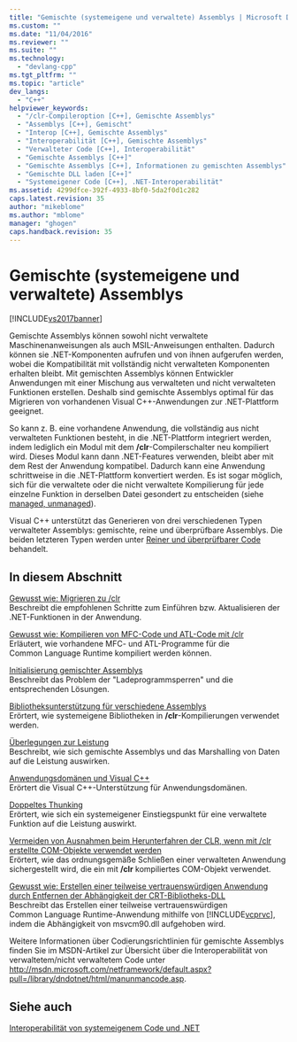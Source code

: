 ```yaml
---
title: "Gemischte (systemeigene und verwaltete) Assemblys | Microsoft Docs"
ms.custom: ""
ms.date: "11/04/2016"
ms.reviewer: ""
ms.suite: ""
ms.technology: 
  - "devlang-cpp"
ms.tgt_pltfrm: ""
ms.topic: "article"
dev_langs: 
  - "C++"
helpviewer_keywords: 
  - "/clr-Compileroption [C++], Gemischte Assemblys"
  - "Assemblys [C++], Gemischt"
  - "Interop [C++], Gemischte Assemblys"
  - "Interoperabilität [C++], Gemischte Assemblys"
  - "Verwalteter Code [C++], Interoperabilität"
  - "Gemischte Assemblys [C++]"
  - "Gemischte Assemblys [C++], Informationen zu gemischten Assemblys"
  - "Gemischte DLL laden [C++]"
  - "Systemeigener Code [C++], .NET-Interoperabilität"
ms.assetid: 4299dfce-392f-4933-8bf0-5da2f0d1c282
caps.latest.revision: 35
author: "mikeblome"
ms.author: "mblome"
manager: "ghogen"
caps.handback.revision: 35
---
```

# Gemischte (systemeigene und verwaltete) Assemblys
[!INCLUDE[vs2017banner](../assembler/inline/includes/vs2017banner.md)]

Gemischte Assemblys können sowohl nicht verwaltete Maschinenanweisungen als auch MSIL\-Anweisungen enthalten.  Dadurch können sie .NET\-Komponenten aufrufen und von ihnen aufgerufen werden, wobei die Kompatibilität mit vollständig nicht verwalteten Komponenten erhalten bleibt.  Mit gemischten Assemblys können Entwickler Anwendungen mit einer Mischung aus verwalteten und nicht verwalteten Funktionen erstellen.  Deshalb sind gemischte Assemblys optimal für das Migrieren von vorhandenen Visual C\+\+\-Anwendungen zur .NET\-Plattform geeignet.  
  
 So kann z. B. eine vorhandene Anwendung, die vollständig aus nicht verwalteten Funktionen besteht, in die .NET\-Plattform integriert werden, indem lediglich ein Modul mit dem **\/clr**\-Compilerschalter neu kompiliert wird.  Dieses Modul kann dann .NET\-Features verwenden, bleibt aber mit dem Rest der Anwendung kompatibel.  Dadurch kann eine Anwendung schrittweise in die .NET\-Plattform konvertiert werden.  Es ist sogar möglich, sich für die verwaltete oder die nicht verwaltete Kompilierung für jede einzelne Funktion in derselben Datei gesondert zu entscheiden \(siehe [managed, unmanaged](../preprocessor/managed-unmanaged.md)\).  
  
 Visual C\+\+ unterstützt das Generieren von drei verschiedenen Typen verwalteter Assemblys: gemischte, reine und überprüfbare Assemblys.  Die beiden letzteren Typen werden unter [Reiner und überprüfbarer Code](../dotnet/pure-and-verifiable-code-cpp-cli.md) behandelt.  
  
## In diesem Abschnitt  
 [Gewusst wie: Migrieren zu \/clr](../dotnet/how-to-migrate-to-clr.md)  
 Beschreibt die empfohlenen Schritte zum Einführen bzw. Aktualisieren der .NET\-Funktionen in der Anwendung.  
  
 [Gewusst wie: Kompilieren von MFC\-Code und ATL\-Code mit \/clr](../dotnet/how-to-compile-mfc-and-atl-code-by-using-clr.md)  
 Erläutert, wie vorhandene MFC\- und ATL\-Programme für die Common Language Runtime kompiliert werden können.  
  
 [Initialisierung gemischter Assemblys](../dotnet/initialization-of-mixed-assemblies.md)  
 Beschreibt das Problem der "Ladeprogrammsperren" und die entsprechenden Lösungen.  
  
 [Bibliotheksunterstützung für verschiedene Assemblys](../dotnet/library-support-for-mixed-assemblies.md)  
 Erörtert, wie systemeigene Bibliotheken in **\/clr**\-Kompilierungen verwendet werden.  
  
 [Überlegungen zur Leistung](../dotnet/performance-considerations-for-interop-cpp.md)  
 Beschreibt, wie sich gemischte Assemblys und das Marshalling von Daten auf die Leistung auswirken.  
  
 [Anwendungsdomänen und Visual C\+\+](../dotnet/application-domains-and-visual-cpp.md)  
 Erörtert die Visual C\+\+\-Unterstützung für Anwendungsdomänen.  
  
 [Doppeltes Thunking](../dotnet/double-thunking-cpp.md)  
 Erörtert, wie sich ein systemeigener Einstiegspunkt für eine verwaltete Funktion auf die Leistung auswirkt.  
  
 [Vermeiden von Ausnahmen beim Herunterfahren der CLR, wenn mit \/clr erstellte COM\-Objekte verwendet werden](../dotnet/avoiding-exceptions-on-clr-shutdown-when-consuming-com-objects-built-with-clr.md)  
 Erörtert, wie das ordnungsgemäße Schließen einer verwalteten Anwendung sichergestellt wird, die ein mit **\/clr** kompiliertes COM\-Objekt verwendet.  
  
 [Gewusst wie: Erstellen einer teilweise vertrauenswürdigen Anwendung durch Entfernen der Abhängigkeit der CRT\-Bibliotheks\-DLL](../dotnet/create-a-partially-trusted-application.md)  
 Beschreibt das Erstellen einer teilweise vertrauenswürdigen Common Language Runtime\-Anwendung mithilfe von [!INCLUDE[vcprvc](../build/includes/vcprvc_md.md)], indem die Abhängigkeit von msvcm90.dll aufgehoben wird.  
  
 Weitere Informationen über Codierungsrichtlinien für gemischte Assemblys finden Sie im MSDN\-Artikel zur Übersicht über die Interoperabilität von verwaltetem\/nicht verwaltetem Code unter [http:\/\/msdn.microsoft.com\/netframework\/default.aspx?pull\=\/library\/dndotnet\/html\/manunmancode.asp](http://msdn.microsoft.com/netframework/default.aspx?pull=/library/dndotnet/html/manunmancode.asp).  
  
## Siehe auch  
 [Interoperabilität von systemeigenem Code und .NET](../dotnet/native-and-dotnet-interoperability.md)